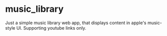 # music_library

Just a simple music library web app, that displays content in apple's music-style UI. 
Supporting youtube links only.
